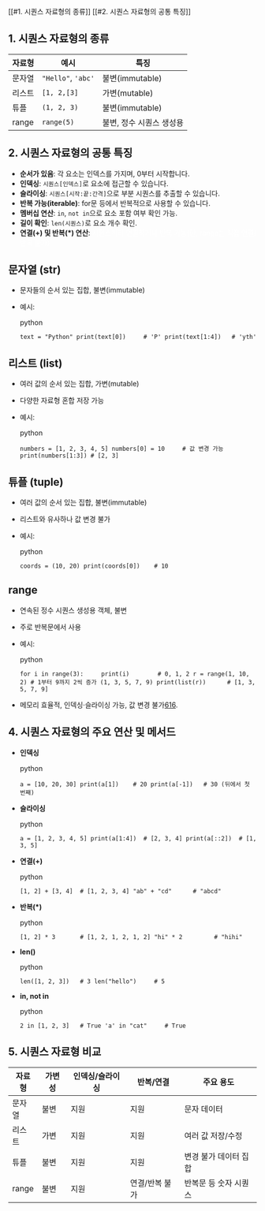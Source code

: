 [[#1. 시퀀스 자료형의 종류]]
[[#2. 시퀀스 자료형의 공통 특징]]
## 1. 시퀀스 자료형의 종류

| 자료형   | 예시                 | 특징             |
| ----- | ------------------ | -------------- |
| 문자열   | `"Hello"`, `'abc'` | 불변(immutable)  |
| 리스트   | `[1, 2,[3]`        | 가변(mutable)    |
| 튜플    | `(1, 2, 3)`        | 불변(immutable)  |
| range | `range(5)`         | 불변, 정수 시퀀스 생성용 |
## 2. 시퀀스 자료형의 공통 특징
- **순서가 있음**: 각 요소는 인덱스를 가지며, 0부터 시작합니다.
- **인덱싱**: `시퀀스[인덱스]`로 요소에 접근할 수 있습니다.
- **슬라이싱**: `시퀀스[시작:끝:간격]`으로 부분 시퀀스를 추출할 수 있습니다.
- **반복 가능(iterable)**: for문 등에서 반복적으로 사용할 수 있습니다.
- **멤버십 연산**: `in`, `not in`으로 요소 포함 여부 확인 가능.
- **길이 확인**: `len(시퀀스)`로 요소 개수 확인.
- **연결(+) 및 반복(*) 연산**:<font color="#ffffff"> 시퀀스끼리 연결하거나 반복 가능(단, range는 직접 연결/반복 불가)</font>
## **문자열 (str)**

- 문자들의 순서 있는 집합, 불변(immutable)
    
- 예시:
    
    python
    
    `text = "Python" print(text[0])     # 'P' print(text[1:4])   # 'yth'`
    

## **리스트 (list)**

- 여러 값의 순서 있는 집합, 가변(mutable)
    
- 다양한 자료형 혼합 저장 가능
    
- 예시:
    
    python
    
    `numbers = [1, 2, 3, 4, 5] numbers[0] = 10     # 값 변경 가능 print(numbers[1:3]) # [2, 3]`
    

## **튜플 (tuple)**

- 여러 값의 순서 있는 집합, 불변(immutable)
    
- 리스트와 유사하나 값 변경 불가
    
- 예시:
    
    python
    
    `coords = (10, 20) print(coords[0])    # 10`
    

## **range**

- 연속된 정수 시퀀스 생성용 객체, 불변
    
- 주로 반복문에서 사용
    
- 예시:
    
    python
    
    `for i in range(3):     print(i)        # 0, 1, 2 r = range(1, 10, 2) # 1부터 9까지 2씩 증가 (1, 3, 5, 7, 9) print(list(r))      # [1, 3, 5, 7, 9]`
    
- 메모리 효율적, 인덱싱·슬라이싱 가능, 값 변경 불가[6](https://wikidocs.net/231367)[16](https://wikidocs.net/273745).
    

## 4. 시퀀스 자료형의 주요 연산 및 메서드

- **인덱싱**
    
    python
    
    `a = [10, 20, 30] print(a[1])    # 20 print(a[-1])   # 30 (뒤에서 첫 번째)`
    
- **슬라이싱**
    
    python
    
    `a = [1, 2, 3, 4, 5] print(a[1:4])  # [2, 3, 4] print(a[::2])  # [1, 3, 5]`
    
- **연결(+)**
    
    python
    
    `[1, 2] + [3, 4]  # [1, 2, 3, 4] "ab" + "cd"      # "abcd"`
    
- **반복(*)**
    
    python
    
    `[1, 2] * 3       # [1, 2, 1, 2, 1, 2] "hi" * 2         # "hihi"`
    
- **len()**
    
    python
    
    `len([1, 2, 3])   # 3 len("hello")     # 5`
    
- **in, not in**
    
    python
    
    `2 in [1, 2, 3]   # True 'a' in "cat"     # True`
    

## 5. 시퀀스 자료형 비교

|자료형|가변성|인덱싱/슬라이싱|반복/연결|주요 용도|
|---|---|---|---|---|
|문자열|불변|지원|지원|문자 데이터|
|리스트|가변|지원|지원|여러 값 저장/수정|
|튜플|불변|지원|지원|변경 불가 데이터 집합|
|range|불변|지원|연결/반복 불가|반복문 등 숫자 시퀀스|